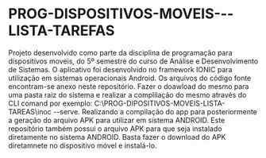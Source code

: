 # PROG-DISPOSITIVOS-MOVEIS---LISTA-TAREFAS
Projeto desenvolvido como parte da disciplina de programação para dispositivos moveis, do 5º semestre do curso de Análise e Desenvolvimento de Sistemas.
O aplicativo foi desenvolvido no framework IONIC para utilização em sistemas operacionais Android. Os arquivos do código fonte encontram-se anexo neste repositório.
Fazer o doawload do mesmo para uma pasta raiz do sistema e realizar a complilação do mesmo através do CLI comand por exemplo: C:\PROG-DIPOSITIVOS-MOVEIS-LISTA-TAREAS\inoc --serve.
Realizando a compilação do app para posteriormente a geração do arquivo APK para utilizar em sistema ANDROID.
Este reposítório também possui o arquivo APK para que seja instalado diretamente no sistema ANDROID. Basta fazer o download do APK diretamnete no dispositivo 
móvel e instalá-lo.
